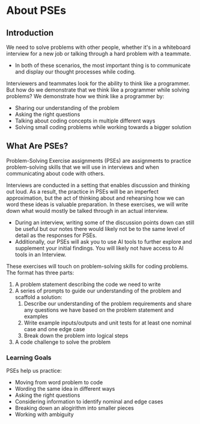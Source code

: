 # About PSEs

## Introduction

We need to solve problems with other people, whether it's in a whiteboard interview for a new job or talking through a hard problem with a teammate.
- In both of these scenarios, the most important thing is to communicate and display our thought processes while coding. 

Interviewers and teammates look for the ability to think like a programmer. But how do we demonstrate that we think like a programmer while solving problems? We demonstrate how we think like a programmer by:
- Sharing our understanding of the problem
- Asking the right questions
- Talking about coding concepts in multiple different ways
- Solving small coding problems while working towards a bigger solution

## What Are PSEs?

Problem-Solving Exercise assignments (PSEs) are assignments to practice problem-solving skills that we will use in interviews and when communicating about code with others.

Interviews are conducted in a setting that enables discussion and thinking out loud. As a result, the practice in PSEs will be an imperfect approximation, but the act of thinking about and rehearsing how we can word these ideas is valuable preparation. In these exercises, we will write down what would mostly be talked through in an actual interview. 
- During an interview, writing some of the discussion points down can still be useful but our notes there would likely not be to the same level of detail as the responses for PSEs.
- Additionally, our PSEs will ask you to use AI tools to further explore and supplement your initial findings. You will likely not have access to AI tools in an Interview.

These exercises will touch on problem-solving skills for coding problems. The format has three parts:
1. A problem statement describing the code we need to write
2. A series of prompts to guide our understanding of the problem and scaffold a solution:
    1. Describe our understanding of the problem requirements and share any questions we have based on the problem statement and examples
    2. Write example inputs/outputs and unit tests for at least one nominal case and one edge case  
    3. Break down the problem into logical steps
3. A code challenge to solve the problem

### Learning Goals

PSEs help us practice:
- Moving from word problem to code
- Wording the same idea in different ways
- Asking the right questions
- Considering information to identify nominal and edge cases
- Breaking down an alogirithm into smaller pieces
- Working with ambiguity
